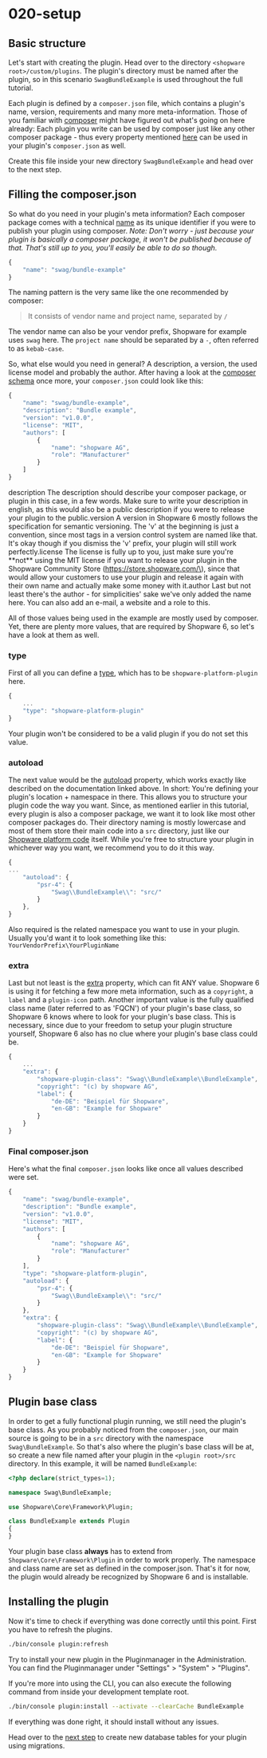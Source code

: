 # 020-setup

## Basic structure

Let's start with creating the plugin. Head over to the directory `<shopware root>/custom/plugins`. The plugin's directory must be named after the plugin, so in this scenario `SwagBundleExample` is used throughout the full tutorial.

Each plugin is defined by a `composer.json` file, which contains a plugin's name, version, requirements and many more meta-information. Those of you familiar with [composer](https://getcomposer.org/) might have figured out what's going on here already: Each plugin you write can be used by composer just like any other composer package - thus every property mentioned [here](https://getcomposer.org/doc/04-schema.md) can be used in your plugin's `composer.json` as well.

Create this file inside your new directory `SwagBundleExample` and head over to the next step.

## Filling the composer.json

So what do you need in your plugin's meta information? Each composer package comes with a technical [name](https://getcomposer.org/doc/04-schema.md#name) as its unique identifier if you were to publish your plugin using composer. _Note: Don't worry - just because your plugin is basically a composer package, it won't be published because of that. That's still up to you, you'll easily be able to do so though._

```javascript
{
    "name": "swag/bundle-example"
}
```

The naming pattern is the very same like the one recommended by composer:

> It consists of vendor name and project name, separated by `/`

The vendor name can also be your vendor prefix, Shopware for example uses `swag` here. The `project name` should be separated by a `-`, often referred to as `kebab-case`.

So, what else would you need in general? A description, a version, the used license model and probably the author. After having a look at the [composer schema](https://getcomposer.org/doc/04-schema.md) once more, your `composer.json` could look like this:

```javascript
{
    "name": "swag/bundle-example",
    "description": "Bundle example",
    "version": "v1.0.0",
    "license": "MIT",
    "authors": [
        {
            "name": "shopware AG",
            "role": "Manufacturer"
        }
    ]
}
```

description The description should describe your composer package, or plugin in this case, in a few words. Make sure to write your description in english, as this would also be a public description if you were to release your plugin to the public.version A version in Shopware 6 mostly follows the specification for semantic versioning. The 'v' at the beginning is just a convention, since most tags in a version control system are named like that. It's okay though if you dismiss the 'v' prefix, your plugin will still work perfectly.license The license is fully up to you, just make sure you're \*\*not\*\* using the MIT license if you want to release your plugin in the Shopware Community Store \(https://store.shopware.com/\), since that would allow your customers to use your plugin and release it again with their own name and actually make some money with it.author Last but not least there's the author - for simplicities' sake we've only added the name here. You can also add an e-mail, a website and a role to this.

All of those values being used in the example are mostly used by composer. Yet, there are plenty more values, that are required by Shopware 6, so let's have a look at them as well.

### type

First of all you can define a [type](https://getcomposer.org/doc/04-schema.md#type), which has to be `shopware-platform-plugin` here.

```javascript
{
    ...
    "type": "shopware-platform-plugin" 
}
```

Your plugin won't be considered to be a valid plugin if you do not set this value.

### autoload

The next value would be the [autoload](https://getcomposer.org/doc/04-schema.md#autoload) property, which works exactly like described on the documentation linked above. In short: You're defining your plugin's location + namespace in there. This allows you to structure your plugin code the way you want. Since, as mentioned earlier in this tutorial, every plugin is also a composer package, we want it to look like most other composer packages do. Their directory naming is mostly lowercase and most of them store their main code into a `src` directory, just like our [Shopware platform code](https://github.com/shopware/platform) itself. While you're free to structure your plugin in whichever way you want, we recommend you to do it this way.

```javascript
{
...
    "autoload": {
        "psr-4": {
            "Swag\\BundleExample\\": "src/"
        }
    },
}
```

Also required is the related namespace you want to use in your plugin. Usually you'd want it to look something like this: `YourVendorPrefix\YourPluginName`

### extra

Last but not least is the [extra](https://getcomposer.org/doc/04-schema.md#extra) property, which can fit ANY value. Shopware 6 is using it for fetching a few more meta information, such as a `copyright`, a `label` and a `plugin-icon` path. Another important value is the fully qualified class name \(later referred to as 'FQCN'\) of your plugin's base class, so Shopware 6 knows where to look for your plugin's base class. This is necessary, since due to your freedom to setup your plugin structure yourself, Shopware 6 also has no clue where your plugin's base class could be.

```javascript
{
    ...
    "extra": {
        "shopware-plugin-class": "Swag\\BundleExample\\BundleExample",
        "copyright": "(c) by shopware AG",
        "label": {
            "de-DE": "Beispiel für Shopware",
            "en-GB": "Example for Shopware"
        }
    }
}
```

### Final composer.json

Here's what the final `composer.json` looks like once all values described were set.

```javascript
{
    "name": "swag/bundle-example",
    "description": "Bundle example",
    "version": "v1.0.0",
    "license": "MIT",
    "authors": [
        {
            "name": "shopware AG",
            "role": "Manufacturer"
        }
    ],
    "type": "shopware-platform-plugin",
    "autoload": {
        "psr-4": {
            "Swag\\BundleExample\\": "src/"
        }
    },
    "extra": {
        "shopware-plugin-class": "Swag\\BundleExample\\BundleExample",
        "copyright": "(c) by shopware AG",
        "label": {
            "de-DE": "Beispiel für Shopware",
            "en-GB": "Example for Shopware"
        }
    }
}
```

## Plugin base class

In order to get a fully functional plugin running, we still need the plugin's base class. As you probably noticed from the `composer.json`, our main source is going to be in a `src` directory with the namespace `Swag\BundleExample`. So that's also where the plugin's base class will be at, so create a new file named after your plugin in the `<plugin root>/src` directory. In this example, it will be named `BundleExample`:

```php
<?php declare(strict_types=1);

namespace Swag\BundleExample;

use Shopware\Core\Framework\Plugin;

class BundleExample extends Plugin
{
}
```

Your plugin base class **always** has to extend from `Shopware\Core\Framework\Plugin` in order to work properly. The namespace and class name are set as defined in the composer.json. That's it for now, the plugin would already be recognized by Shopware 6 and is installable.

## Installing the plugin

Now it's time to check if everything was done correctly until this point. First you have to refresh the plugins.

```bash
./bin/console plugin:refresh
```

Try to install your new plugin in the Pluginmanager in the Administration. You can find the Pluginmanager under "Settings" &gt; "System" &gt; "Plugins".

If you're more into using the CLI, you can also execute the following command from inside your development template root.

```bash
./bin/console plugin:install --activate --clearCache BundleExample
```

If everything was done right, it should install without any issues.

Head over to the [next step](030-database.md) to create new database tables for your plugin using migrations.

